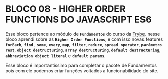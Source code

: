 # BLOCO 08 - HIGHER ORDER FUNCTIONS DO JAVASCRIPT ES6

Esse bloco pertence ao módulo de **`Fundamentos`** do curso da [Trybe](https://www.betrybe.com/).
nesse bloco aprendi sobre as **``Higher Order Functions``**, e com isso novas features **`forEach`**, **`find`** , **`some`**, **`every`**, **`map`**, **`filter`**, **`reduce`**, **`spread operator`**, **`parâmetro rest`**, **`object destructuring`**, **`array destructuring`**, **`default destructuring`**, **`abbreviation object literal`** e **`default params`**.

Esse bloco é importantissimo para completar o pacote de Fundamentos pois com ele podemos criar funções voltados a funcionabilidade do site.